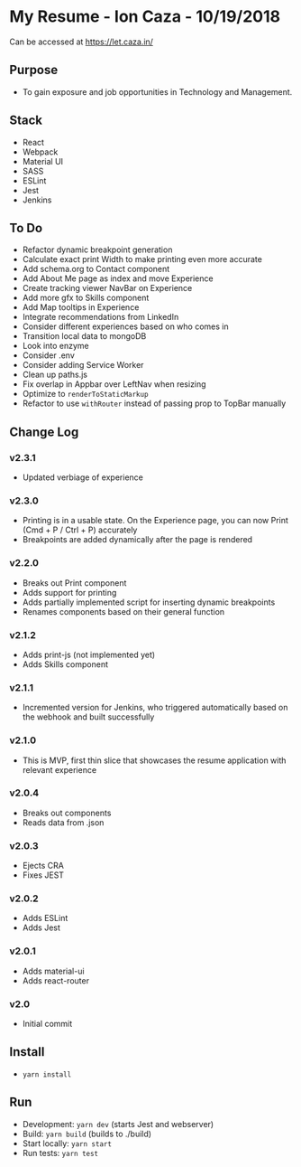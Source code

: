 # My Resume - Ion Caza - 10/19/2018

Can be accessed at <https://let.caza.in/>

## Purpose

* To gain exposure and job opportunities in Technology and Management.

## Stack

* React
* Webpack
* Material UI
* SASS
* ESLint
* Jest
* Jenkins

## To Do

* Refactor dynamic breakpoint generation
* Calculate exact print Width to make printing even more accurate
* Add schema.org to Contact component
* Add About Me page as index and move Experience
* Create tracking viewer NavBar on Experience
* Add more gfx to Skills component
* Add Map tooltips in Experience
* Integrate recommendations from LinkedIn
* Consider different experiences based on who comes in
* Transition local data to mongoDB
* Look into enzyme
* Consider .env
* Consider adding Service Worker
* Clean up paths.js
* Fix overlap in Appbar over LeftNav when resizing
* Optimize to `renderToStaticMarkup`
* Refactor to use `withRouter` instead of passing prop to TopBar manually

## Change Log

### v2.3.1

* Updated verbiage of experience

### v2.3.0

* Printing is in a usable state. On the Experience page, you can now Print (Cmd + P / Ctrl + P) accurately
* Breakpoints are added dynamically after the page is rendered

### v2.2.0

* Breaks out Print component
* Adds support for printing
* Adds partially implemented script for inserting dynamic breakpoints
* Renames components based on their general function

### v2.1.2

* Adds print-js (not implemented yet)
* Adds Skills component

### v2.1.1

* Incremented version for Jenkins, who triggered automatically based on the webhook and built successfully

### v2.1.0

* This is MVP, first thin slice that showcases the resume application with relevant experience

### v2.0.4

* Breaks out components
* Reads data from .json

### v2.0.3

* Ejects CRA
* Fixes JEST

### v2.0.2

* Adds ESLint
* Adds Jest

### v2.0.1

* Adds material-ui
* Adds react-router

### v2.0

* Initial commit

## Install

* `yarn install`

## Run

* Development: `yarn dev` (starts Jest and webserver)
* Build: `yarn build` (builds to ./build)
* Start locally: `yarn start`
* Run tests: `yarn test`
